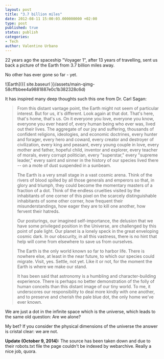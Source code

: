 ```yaml
---
layout: post
title: "3.7 billion miles"
date: 2012-08-11 15:00:03.000000000 +02:00
type: post
published: true
status: publish
categories:
- Tech
author: Valentino Urbano 
---
```


22 years ago the spaceship "Voyager 1", after 13 years of travelling, sent us back a picture of the Earth from 3.7 billion miles away.

No other has ever gone so far - yet.

![Earth]({{ site.baseurl }}/assets/main-qimg-58cffbbee4a9881887e0c1b382328c6d)

It has inspired many deep thoughts such this one from Dr. Carl Sagan:

> From this distant vantage point, the Earth might not seem of particular interest. But for us, it's different. Look again at that dot. That's here, that's home, that's us. On it everyone you love, everyone you know, everyone you ever heard of, every human being who ever was, lived out their lives. The aggregate of our joy and suffering, thousands of confident religions, ideologies, and economic doctrines, every hunter and forager, every hero and coward, every creator and destroyer of civilization, every king and peasant, every young couple in love, every mother and father, hopeful child, inventor and explorer, every teacher of morals, every corrupt politician, every "superstar," every "supreme leader," every saint and sinner in the history of our species lived there -- on a mote of dust suspended in a sunbeam.
> 
> The Earth is a very small stage in a vast cosmic arena. Think of the rivers of blood spilled by all those generals and emperors so that, in glory and triumph, they could become the momentary masters of a fraction of a dot. Think of the endless cruelties visited by the inhabitants of one corner of this pixel on the scarcely distinguishable inhabitants of some other corner, how frequent their misunderstandings, how eager they are to kill one another, how fervent their hatreds.
> 
> Our posturings, our imagined self-importance, the delusion that we have some privileged position in the Universe, are challenged by this point of pale light. Our planet is a lonely speck in the great enveloping cosmic dark. In our obscurity, in all this vastness, there is no hint that help will come from elsewhere to save us from ourselves.
> 
> The Earth is the only world known so far to harbor life. There is nowhere else, at least in the near future, to which our species could migrate. Visit, yes. Settle, not yet. Like it or not, for the moment the Earth is where we make our stand.
> 
> It has been said that astronomy is a humbling and character-building experience. There is perhaps no better demonstration of the folly of human conceits than this distant image of our tiny world. To me, it underscores our responsibility to deal more kindly with one another, and to preserve and cherish the pale blue dot, the only home we've ever known.

We are just a dot in the infinite space which is the universe, which leads to the same old question: Are we alone?

My bet? If you consider the physical dimensions of the universe the answer is cristal clear: we are not.

**Update (October 9, 2014):** The source has been taken down and due to their robots.txt file the page couldn't be indexed by webarchive. Really a nice job, quora.